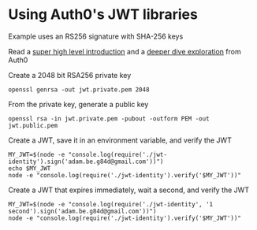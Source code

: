 # Using Auth0's JWT libraries 

Example uses an RS256 signature with SHA-256 keys

Read a [super high level introduction](https://jwt.io/introduction) and a 
[deeper dive exploration](https://auth0.com/learn/json-web-tokens) from Auth0

Create a 2048 bit RSA256 private key
```
openssl genrsa -out jwt.private.pem 2048
```

From the private key, generate a public key
```
openssl rsa -in jwt.private.pem -pubout -outform PEM -out jwt.public.pem
```

Create a JWT, save it in an environment variable, and verify the JWT
```
MY_JWT=$(node -e "console.log(require('./jwt-identity').sign('adam.be.g84d@gmail.com'))")
echo $MY_JWT
node -e "console.log(require('./jwt-identity').verify('$MY_JWT'))"
```

Create a JWT that expires immediately, wait a second, and verify the JWT
```
MY_JWT=$(node -e "console.log(require('./jwt-identity', '1 second').sign('adam.be.g84d@gmail.com'))")
node -e "console.log(require('./jwt-identity').verify('$MY_JWT'))"
```
